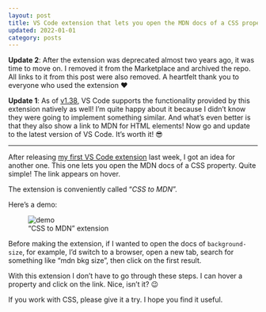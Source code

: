 ```yaml
---
layout: post
title: VS Code extension that lets you open the MDN docs of a CSS property
updated: 2022-01-01
category: posts
---
```


**Update 2**: After the extension was deprecated almost two years ago, it was time to move on. I removed it from the Marketplace and archived the repo. All links to it from this post were also removed. A heartfelt thank you to everyone who used the extension ❤️

**Update 1**: As of [v1.38](https://code.visualstudio.com/updates/v1_38), VS Code supports the functionality provided by this extension natively as well! I’m quite happy about it because I didn’t know they were going to implement something similar. And what’s even better is that they also show a link to MDN for HTML elements! Now go and update to the latest version of VS Code. It’s worth it! 😎

---

After releasing [my first VS Code extension](https://dzhavat.github.io/2019/08/13/vs-code-extension-that-shows-the-initial-value-of-a-css-property.html) last week, I got an idea for another one. This one lets you open the MDN docs of a CSS property. Quite simple! The link appears on hover.

The extension is conveniently called “_CSS to MDN_”.

Here’s a demo:

<figure>
  <img src="/assets/img/2019/08/19/demo.gif" alt="demo">
  <figcaption>“CSS to MDN” extension</figcaption>
</figure>

Before making the extension, if I wanted to open the docs of `background-size`, for example, I’d switch to a browser, open a new tab, search for something like “mdn bkg size”, then click on the first result.

With this extension I don’t have to go through these steps. I can hover a property and click on the link. Nice, isn’t it? 😉

If you work with CSS, please give it a try. I hope you find it useful.
